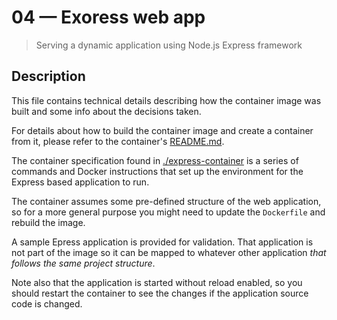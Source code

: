 # 04 &mdash; Exoress web app
> Serving a dynamic application using Node.js Express framework

## Description
This file contains technical details describing how the container image was built and some info about the decisions taken.

For details about how to build the container image and create a container from it, please refer to the container's [README.md](./express-container/README.md).

The container specification found in [./express-container](./express-container/) is a series of commands and Docker instructions that set up the environment for the Express based application to run.

The container assumes some pre-defined structure of the web application, so for a more general purpose you might need to update the `Dockerfile` and rebuild the image. 

A sample Epress application is provided for validation. That application is not part of the image so it can be mapped to whatever other application *that follows the same project structure*.

Note also that the application is started without reload enabled, so you should restart the container to see the changes if the application source code is changed.
